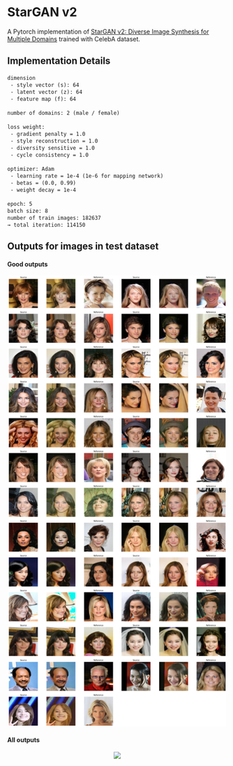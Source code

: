 # StarGAN v2
A Pytorch implementation of [StarGAN v2: Diverse Image Synthesis for Multiple Domains](https://arxiv.org/abs/1912.01865) trained with CelebA dataset.  

## Implementation Details
```
dimension
 - style vector (s): 64
 - latent vector (z): 64
 - feature map (f): 64
 
number of domains: 2 (male / female)

loss weight:
 - gradient penalty = 1.0
 - style reconstruction = 1.0
 - diversity sensitive = 1.0
 - cycle consistency = 1.0

optimizer: Adam
 - learning rate = 1e-4 (1e-6 for mapping network)
 - betas = (0.0, 0.99)
 - weight decay = 1e-4
 
epoch: 5
batch size: 8
number of train images: 182637
→ total iteration: 114150
```

## Outputs for images in test dataset
#### Good outputs
<p align="center">
  <img src="./images/test-large.png" style="width:500px;"/>
</p>

#### All outputs
<p align="center">
  <img src="./images/test.png" style="width:500px;"/>
</p>
